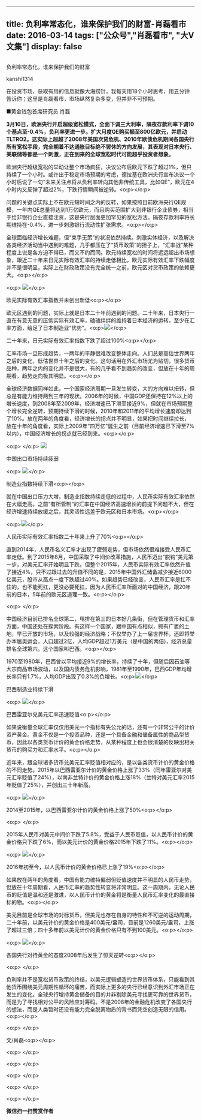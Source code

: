 
---
title:  负利率常态化，谁来保护我们的财富-肖磊看市
date: 2016-03-14
tags: ["公众号","肖磊看市", "大V文集"]
display: false
---


## 



负利率常态化，谁来保护我们的财富




kanshi1314




在投资市场，获取有用的信息就像大海捞针，我每天用18个小时思考，用五分钟告诉你；这里是肖磊看市，市场纵然复杂多变，但并非不可预期。


■黄金钱包首席研究员 肖磊



**3月10日，欧洲央行开启超级宽松模式，全面下调三大利率，隔夜存款利率下调10个基点至-0.4%，负利率更进一步。扩大月度QE购买额至800亿欧元，并启动TLTRO2。这实际上超越了2008年美国次贷危机、2010年欧债危机期间各国央行所有宽松手段，完全朝着不达通胀目标绝不罢休的方向发展，其表现对日本央行、美联储等都是一个刺激，正在到来的全球宽松时代可能超乎投资者想象。**









欧洲央行超级宽松的举动让整个市场疯狂，决议公布后欧元下跌了超过1%，但只持续了一个小时。或许出于稳定市场预期的考虑，德拉基在欧洲央行宣布决议一个小时后说了一句“未来关注点将从负利率转向其他非传统工具，比如QE”，欧元在4小时内又反弹了超过2%，下跌行情瞬间被逆转。<o:p></o:p>

问题的关键点实际上不在欧元短时间之内的反转，如果按照目前欧洲央行QE规模，一年内QE总量将达到1万亿欧元，而且购买范围扩大到非银行企业债券，相当于给非银行企业直接注资，这是央行层面更加罕见的宽松方法。隔夜存款利率将长期维持在-0.4%，进一步刺激银行流动性扩张需求。<o:p></o:p>

全球面临经济增长难题，但“束手无策”的状况依然持续。刺激实体经济，以及解决各类经济活动当中遇到的难题，几乎都压在了“货币政策”的担子上，“汇率战”某种程度上说是各方迫不得已，而又不约而同。欧元持续宽松的时间将远远超出市场想象，跟近二十年来日元实际有效汇率的持续走低相比，欧元实际有效汇率下跌幅度并不是很明显，实际上在财政政策没有完全统一之前，欧元区对货币政策的依赖更大。<o:p></o:p>

<o:p>&nbsp;<img data-s="300,640" data-type="png" src="http://mmbiz.qpic.cn/mmbiz/rIYcHn0KrPQq88jiaNccictEun4DuuoNTOUbadT8ByJiaamKSnEQ3YRKQbic3iaibc6r3DheJEuYiahxuDtjBY477ToMQ/0?wx_fmt=png" data-ratio="0.5629496402877698" data-w=""/></o:p>

欧元实际有效汇率指数并未创出新低<o:p></o:p>



欧元区遇到的问题，实际上就是日本二十年前遇到的问题。二十年来，日本央行一直在有意无意的压低实际有效汇率，磕磕绊绊的维持着日本经济的运转，至少在汇率方面，给足了日本制造业“优势”。<o:p><img data-s="300,640" data-type="png" src="http://mmbiz.qpic.cn/mmbiz/rIYcHn0KrPQq88jiaNccictEun4DuuoNTOQib7J6ZW6ibewibeias1rsSNHFlTS0bdbAhiaPxpWYAalRS6kWAsgKRatmA/0?wx_fmt=png" data-ratio="0.5629496402877698" data-w=""/></o:p>

二十年来，日元实际有效汇率指数下跌了超过100%<o:p></o:p>



汇率市场一旦形成趋势，一两年的平静很难改变整体走向。人们总是高估世界两年之后的变化，低估世界十年之后的变化。这句话用在外汇市场尤为贴切，很多货币品种，两年之内的变化并不是很大，有的几乎看不到趋势的改变，但放在十年的周期看，趋势走向极其明显。<o:p></o:p>

全球经济数据同样如此，一个国家经济周期一旦发生转变，大的方向难以扭转，但总是有能力维持两到三年的现状。2006年的时候，中国GDP还保持在12%以上的增长速度，到2008年至2009年，经济增速已下滑至接近9%，但就在市场预期整个增长完全逆转，预期持续下滑的时候，2010年和2011年的平均增长速度却达到了10%。放在两年的角度看，经济增长的拐点并不明显，如果把时间继续拉长，放在十年的角度看，实际上2009年“四万亿”诞生之前（目前经济增速已下滑至7%以内），中国经济增长的拐点就已经到来。<o:p></o:p>

<o:p>&nbsp;</o:p>&nbsp;<img data-s="300,640" data-type="png" src="http://mmbiz.qpic.cn/mmbiz/rIYcHn0KrPQq88jiaNccictEun4DuuoNTOBlO7BiaLLvstkXyIHB9sJjZNjG5VhWn3MnhMS4N17ibqsjHZGEvqtnIQ/0?wx_fmt=png" data-ratio="0.5611510791366906" data-w="" style="font-family: 宋体; text-align: center; text-indent: 21pt; line-height: 1.6;"/>

中国出口市场持续疲弱

<o:p>&nbsp;<img data-s="300,640" data-type="png" src="http://mmbiz.qpic.cn/mmbiz/rIYcHn0KrPQq88jiaNccictEun4DuuoNTOUmCnwLhS1oT0nickaIunicnnRSuaL5XricX9pSEEyqj8Seib7cpAcicISqQ/0?wx_fmt=png" data-ratio="0.5629496402877698" data-w=""/></o:p>

制造业指数持续下滑<o:p></o:p>



就在中国出口压力大增，制造业指数持续走低的过程中，人民币实际有效汇率依然在大幅走高。之前“有所管制”的汇率在中国经济高速增长的前提下问题不大，但在经济增速持续放缓之后，其灵活性远差于欧元区和日本市场。<o:p></o:p>

<o:p><img data-s="300,640" data-type="png" src="http://mmbiz.qpic.cn/mmbiz/rIYcHn0KrPQq88jiaNccictEun4DuuoNTO9JTP1OR8Z7cCmqF8MQxKmlTzuPgZXmBGX57jc5CEqHDG7v66WoOYng/0?wx_fmt=png" data-ratio="0.5629496402877698" data-w=""/></o:p>

人民币实际有效汇率指数二十年来上升了70%<o:p></o:p>



直到2014年，人民币名义汇率才出现了疲弱走势，但市场依然很难接受人民币汇率走低。到了2015年8月，中国采取了中间价改革措施，人民币迈出“脱钩”美元第一步，对美元汇率开始明显下跌。但整个2015年，人民币实际有效汇率依然升值了接近4%，只不过跟过去的升值不同的是，2015年中国外汇储备减少接近6000亿美元，股市从高点一度下跌超过40%。如果趋势已经改变，人民币汇率是扛不住的，也不能死扛，更没必要死扛，因为人民币汇率所面对的中国经济，跟20年前的日本，5年前的欧元区道理一致。<o:p></o:p>

<o:p>&nbsp;</o:p>





中国经济目前已排名全球第二，甩排在第三的日本好几条街，但在管理货币和汇率方面，中国还处在探索阶段。有这样一个国家，跟中国有点相似，拥有广袤的土地，早已开放的市场，以及较强的经济战略；不仅举办了上一届世界杯，还即将举办本届奥运会，人口超过2亿，人均GDP超过1万美元（是中国的两倍)，经济总量排名全球第六。这个国家叫巴西。<o:p></o:p>

1970至1980年，巴西曾以平均接近9%的增长率，持续了十年，但随后因石油等大宗商品市场波动，以及国内债务危机影响，1981年至1990年，巴西GDP年均增长率只有1.7%，人均GDP出现了0.3%的负增长。<o:p><img data-s="300,640" data-type="png" src="http://mmbiz.qpic.cn/mmbiz/rIYcHn0KrPQq88jiaNccictEun4DuuoNTOFaJOLztubLSD1LAD95HiaVIaAyeyq2hhnDqic3gZjymA28EWCFWRibO2A/0?wx_fmt=png" data-ratio="0.564748201438849" data-w=""/></o:p>

巴西制造业持续下滑

<o:p>&nbsp;<img data-s="300,640" data-type="png" src="http://mmbiz.qpic.cn/mmbiz/rIYcHn0KrPQq88jiaNccictEun4DuuoNTODmCpR2cJR2ggfPEX9BTMBBWh2k7RUSSbeSdkZ5eCH51efL7KbicQ3vQ/0?wx_fmt=png" data-ratio="0.5683453237410072" data-w=""/></o:p>

巴西雷亚尔兑美元汇率迅速贬值<o:p></o:p>



如果说衡量全球汇率仅仅用美元一个指标有失公允的话，还有一个非常公平的计价资产黄金。黄金不仅是一个投资品种，还是一个具备金融和储备属性的商品型货币，因此以各类货币计价的黄金价格走势，从某种程度上也会很清楚的反映出相关货币的购买力和汇率水平。<o:p></o:p>









近年来，跟全球诸多货币兑美元汇率贬值相对应的，是以各类货币计价的黄金价格的不同走势。2015年以巴西雷亚尔计价的黄金价格上涨了33%（同年雷亚尔对美元汇率贬值了24%），以南非兰特计价的黄金价格上涨18%（兰特对美元汇率2015年贬值了25%），并创出三十年新高。&nbsp;

<o:p>&nbsp;<img data-s="300,640" data-type="png" src="http://mmbiz.qpic.cn/mmbiz/rIYcHn0KrPQq88jiaNccictEun4DuuoNTOzNBABIgFDdS7JNicuDvdtqicRRsc2Axr4diaFWc8wiaR2B9Dmuu5zRVVIA/0?wx_fmt=png" data-ratio="0.6215722120658135" data-w="547"/></o:p>

2014至2015年，以巴西雷亚尔计价的黄金价格上涨了50%<o:p></o:p>

<o:p>&nbsp;</o:p>

2015年人民币对美元中间价下跌了5.8%，受益于人民币贬值，以人民币计价的黄金价格只下跌了6%，而以美元计价的黄金价格2015年下跌了11%。<o:p></o:p>

<o:p>&nbsp;<img data-s="300,640" data-type="png" src="http://mmbiz.qpic.cn/mmbiz/rIYcHn0KrPQq88jiaNccictEun4DuuoNTOYCG4mO6c3XBKgeCdFSKlG9JtAExd9gXvQLP2K8sptIHYnx12y6skwg/0?wx_fmt=png" data-ratio="0.564748201438849" data-w=""/></o:p>

2016年初至今，以人民币计价的黄金价格已上涨了19%<o:p></o:p>



如果放在两年的角度看，中国有能力维持偏弱但贬值速度并不明显的人民币走势，但放在十年周期看，人民币汇率的趋势性转变将非常明显。这一周期内，无论人民币的贬值是温和还是激进，以人民币计价的黄金将是衡量人民币汇率变化的最直接标的物。<o:p></o:p>

美元目前是全球市场的对标货币，但美元也存在自身的特性和不可逆的运动周期，二十年前，以美元计价的黄金价格是400美元/盎司，目前是1260美元/盎司，上涨了超过三倍；四十多年前以美元计价的黄金价格只有不到100美元。<o:p></o:p>

<o:p>&nbsp;<img data-s="300,640" data-type="png" src="http://mmbiz.qpic.cn/mmbiz/rIYcHn0KrPQq88jiaNccictEun4DuuoNTOg4gBf22ZPiaVchhenf1XHHscfdrVYAnSyVXRVWRUPDFcZHywXwxHWMA/0?wx_fmt=png" data-ratio="0.5629496402877698" data-w=""/></o:p>

各国央行对待黄金的态度2008年后发生了惊天逆转<o:p></o:p>

<o:p>&nbsp;</o:p>

负利率并不是宽松货币政策的终结，以美元逻辑塑造的世界货币体系，只能看到其他货币围绕美元周期性循环的痛苦，而实际上更多的央行已经意识到外汇市场正在发生的变化。全球央行增持黄金储备的目的并非剔除美元寻找更可靠的世界货币，而是为了寻找相对公平的风险应对筹码。不是2008年的金融危机改变了各国央行的想法，而是人类暂时还没有能力完全脱离物质的背书而凭空创造无限的信用。<o:p></o:p>

<o:p>&nbsp;</o:p>

文/肖磊<o:p></o:p>

<o:p>&nbsp;</o:p>

<o:p>&nbsp;</o:p>

<o:p>&nbsp;</o:p>

<o:p>&nbsp;</o:p>

<o:p>&nbsp;</o:p>




**微信扫一扫赞赏作者**













